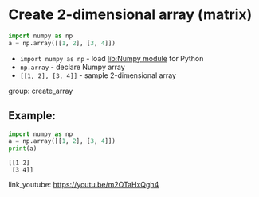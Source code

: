 # Create 2-dimensional array (matrix)

```python
import numpy as np
a = np.array([[1, 2], [3, 4]])
```

- `import numpy as np` - load [lib:Numpy module](/python-numpy/how-to-install-python-numpy-lib) for Python
- `np.array` - declare Numpy array
- `[[1, 2], [3, 4]]` - sample 2-dimensional array

group: create_array

## Example: 
```python
import numpy as np
a = np.array([[1, 2], [3, 4]])
print(a)
```
```
[[1 2]
 [3 4]]

```

link_youtube: https://youtu.be/m2OTaHxQgh4
